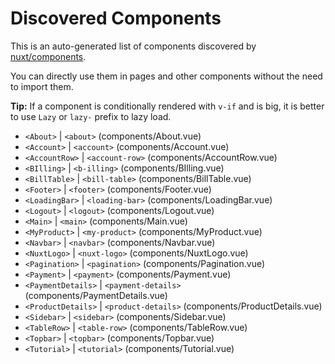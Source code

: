 # Discovered Components

This is an auto-generated list of components discovered by [nuxt/components](https://github.com/nuxt/components).

You can directly use them in pages and other components without the need to import them.

**Tip:** If a component is conditionally rendered with `v-if` and is big, it is better to use `Lazy` or `lazy-` prefix to lazy load.

- `<About>` | `<about>` (components/About.vue)
- `<Account>` | `<account>` (components/Account.vue)
- `<AccountRow>` | `<account-row>` (components/AccountRow.vue)
- `<BIlling>` | `<b-illing>` (components/BIlling.vue)
- `<BillTable>` | `<bill-table>` (components/BillTable.vue)
- `<Footer>` | `<footer>` (components/Footer.vue)
- `<LoadingBar>` | `<loading-bar>` (components/LoadingBar.vue)
- `<Logout>` | `<logout>` (components/Logout.vue)
- `<Main>` | `<main>` (components/Main.vue)
- `<MyProduct>` | `<my-product>` (components/MyProduct.vue)
- `<Navbar>` | `<navbar>` (components/Navbar.vue)
- `<NuxtLogo>` | `<nuxt-logo>` (components/NuxtLogo.vue)
- `<Pagination>` | `<pagination>` (components/Pagination.vue)
- `<Payment>` | `<payment>` (components/Payment.vue)
- `<PaymentDetails>` | `<payment-details>` (components/PaymentDetails.vue)
- `<ProductDetails>` | `<product-details>` (components/ProductDetails.vue)
- `<Sidebar>` | `<sidebar>` (components/Sidebar.vue)
- `<TableRow>` | `<table-row>` (components/TableRow.vue)
- `<Topbar>` | `<topbar>` (components/Topbar.vue)
- `<Tutorial>` | `<tutorial>` (components/Tutorial.vue)
